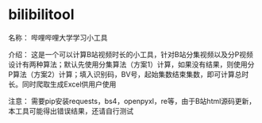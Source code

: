 # bilibilitool

名称： 哔哩哔哩大学学习小工具

介绍： 这是一个可以计算B站视频时长的小工具，针对B站分集视频以及分P视频设计有两种算法；默认先使用分集算法（方案1）计算，如果没有结果，则使用分P算法（方案2）计算；填入识别码，BV号，起始集数结束集数，即可计算总时长。同时爬取生成Excel供用户使用

注意： 需要pip安装requests，bs4，openpyxl，re等，由于B站html源码更新，本工具可能得出错误结果，还请自行测试
